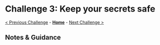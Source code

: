 # Challenge 3:  Keep your secrets safe

[< Previous Challenge](./solution-02.md) - **[Home](../README.md)** - [Next Challenge >](./solution-04.md)

## Notes & Guidance
